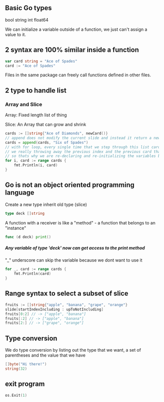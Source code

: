 ## Basic Go types

bool string int float64

We can initialize a variable outside of a function, we just can't assign a value to it.

## 2 syntax are 100% similar inside a function

```go
var card string = "Ace of Spades"
card := "Ace of Spades"
```

Files in the same package can freely call functions defined in other files.

## 2 type to handle list

### Array and Slice

Array: Fixed length list of thing

Slice: An Array that can grow and shrink

```go
cards := []string{"Ace of Diamonds", newCard()}
// append does not modify the current slide and instead it return a new one
cards = append(cards, "Six of Spades")
// with for loop, every single time that we step through this list cards
// we really throwing away the previous index and the previous card that had been declared
// so thats why we are re-declaring and re-initializing the variables by :=
for i, card := range cards {
    fmt.Println(i, card)
}
```

## Go is not an object oriented programming language

Create a new type inherit old type (slice)

```go
type deck []string
```

A function with a receiver is like a "method" - a function that belongs to an "instance"

```go
func (d deck) print()
```

##### Any variable of type 'deck' now can get access to the print method

"\_" underscore can skip the variable because we dont want to use it

```go
for _, card := range cards {
    fmt.Println(card)
}
```

## Range syntax to select a subset of slice

```go
fruits := []string{"apple", "banana", "grape", "orange"}
slide[startIndexIncluding : upToNotIncluding]
fruits[0:2] // -> ["apple", "banana"]
fruits[:2] // -> ["apple", "banana"]
fruits[2:] // -> ["grape", "orange"]
```

## Type conversion

We do type conversion by listing out the type that we want, a set of parentheses and the value that we have

```go
[]byte("Hi there!")
string(32)
```

## exit program

```go
os.Exit(1)
```

